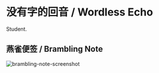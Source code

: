 # 没有字的回音 / Wordless Echo
Student.

## 燕雀便签 / Brambling Note
![brambling-note-screenshot](https://user-images.githubusercontent.com/12007025/122679405-4b0d9d00-d21d-11eb-8430-243346ea3166.png)

